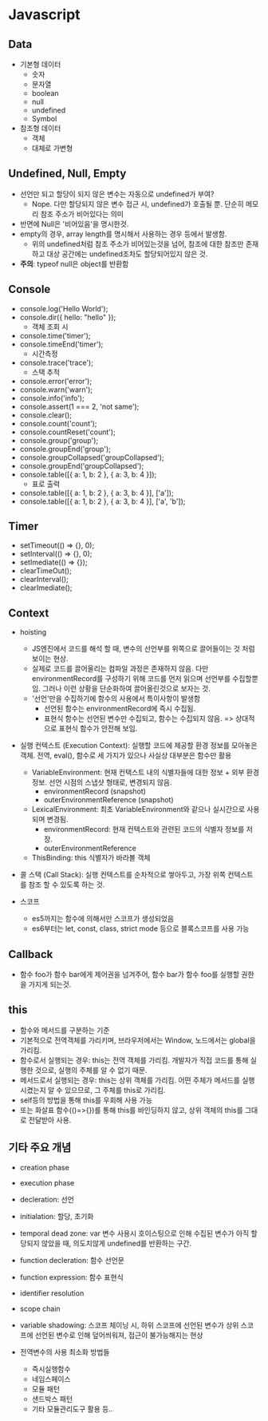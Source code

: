 # Javascript

## Data

- 기본형 데이터
  - 숫자
  - 문자열
  - boolean
  - null
  - undefined
  - Symbol
- 참조형 데이터
  - 객체
  - 대체로 가변형

## Undefined, Null, Empty

- 선언만 되고 할당이 되지 않은 변수는 자동으로 undefined가 부여?
  - Nope. 다만 할당되지 않은 변수 접근 시, undefined가 호출될 뿐. 단순히 메모리 참조 주소가 비어있다는 의미
- 반면에 Null은 '비어있음'을 명시한것.
- empty의 경우, array length를 명시해서 사용하는 경우 등에서 발생함.
  - 위의 undefined처럼 참조 주소가 비어있는것을 넘어, 참조에 대한 참조만 존재하고 대상 공간에는 undefined조차도 할당되어있지 않은 것.
- **주의**: typeof null은 object를 반환함

## Console

- console.log('Hello World');
- console.dir({ hello: "hello" });
  - 객체 조회 시
- console.time('timer');
- console.timeEnd('timer');
  - 시간측정
- console.trace('trace');
  - 스택 추적
- console.error('error');
- console.warn('warn');
- console.info('info');
- console.assert(1 === 2, 'not same');
- console.clear();
- console.count('count');
- console.countReset('count');
- console.group('group');
- console.groupEnd('group');
- console.groupCollapsed('groupCollapsed');
- console.groupEnd('groupCollapsed');
- console.table([{ a: 1, b: 2 }, { a: 3, b: 4 }]);
  - 표로 출력
- console.table([{ a: 1, b: 2 }, { a: 3, b: 4 }], ['a']);
- console.table([{ a: 1, b: 2 }, { a: 3, b: 4 }], ['a', 'b']);

## Timer

- setTimeout(() => {}, 0);
- setInterval(() => {}, 0);
- setImediate(() => {});
- clearTimeOut();
- clearInterval();
- clearImediate();

## Context

- hoisting
  - JS엔진에서 코드를 해석 할 때, 변수의 선언부를 위쪽으로 끌어들이는 것 처럼 보이는 현상.
  - 실제로 코드를 끌어올리는 컴파일 과정은 존재하지 않음. 다만 environmentRecord를 구성하기 위해 코드를 먼저 읽으며 선언부를 수집할뿐임. 그러나 이런 상황을 단순화하여 끌어올린것으로 보자는 것.
  - '선언'만을 수집하기에 함수의 사용에서 특이사항이 발생함
    - 선언된 함수는 environmentRecord에 즉시 수집됨.
    - 표현식 함수는 선언된 변수만 수집되고, 함수는 수집되지 않음. => 상대적으로 표현식 함수가 안전해 보임.

- 실행 컨텍스트 (Execution Context): 실행할 코드에 제공할 환경 정보를 모아놓은 객체. 전역, eval(), 함수로 세 가지가 있으나 사실상 대부분은 함수만 활용
  - VariableEnvironment: 현재 컨택스트 내의 식별자들에 대한 정보 + 외부 환경 정보. 선언 시점의 스냅샷 형태로, 변경되지 않음.
    - environmentRecord (snapshot)
    - outerEnvironmentReference (snapshot)
  - LexicalEnvironment: 최초 VariableEnvironment와 같으나 실시간으로 사용되며 변경됨.
    - environmentRecord: 현재 컨텍스트와 관련된 코드의 식별자 정보를 저장.
    - outerEnvironmentReference
  - ThisBinding: this 식별자가 바라볼 객체

- 콜 스택 (Call Stack): 실행 컨텍스트를 순차적으로 쌓아두고, 가장 위쪽 컨텍스트를 참조 할 수 있도록 하는 것.

- 스코프
  - es5까지는 함수에 의해서만 스코프가 생성되었음
  - es6부터는 let, const, class, strict mode 등으로 블록스코프를 사용 가능

## Callback

- 함수 foo가 함수 bar에게 제어권을 넘겨주어, 함수 bar가 함수 foo를 실행할 권한을 가지게 되는것.

## this

- 함수와 메서드를 구분하는 기준
- 기본적으로 전역객체를 가리키며, 브라우저에서는 Window, 노드에서는 global을 가리킴.
- 함수로서 실행되는 경우: this는 전역 객체를 가리킴. 개발자가 직접 코드를 통해 실행한 것으로, 실행의 주체를 알 수 없기 때문.
- 메서드로서 실행되는 경우: this는 상위 객체를 가리킴. 어떤 주체가 메서드를 실행시켰는지 알 수 있으므로, 그 주체를 this로 가리킴.
- self등의 방법을 통해 this를 우회해 사용 가능
- 또는 화살표 함수(()=>{})를 통해 this를 바인딩하지 않고, 상위 객체의 this를 그대로 전달받아 사용.

## 기타 주요 개념

- creation phase
- execution phase

- decleration: 선언
- initialation: 할당, 초기화

- temporal dead zone: var 변수 사용시 호이스팅으로 인해 수집된 변수가 아직 할당되지 않았을 때, 의도치않게 undefined를 반환하는 구간.

- function decleration: 함수 선언문
- function expression: 함수 표현식

- identifier resolution
- scope chain
- variable shadowing: 스코프 체이닝 시, 하위 스코프에 선언된 변수가 상위 스코프에 선언된 변수로 인해 덮어씌워져, 접근이 불가능해지는 현상

- 전역변수의 사용 최소화 방법들
  - 즉시실행함수
  - 네임스페이스
  - 모듈 패턴
  - 샌드박스 패턴
  - 기타 모듈관리도구 활용 등..
